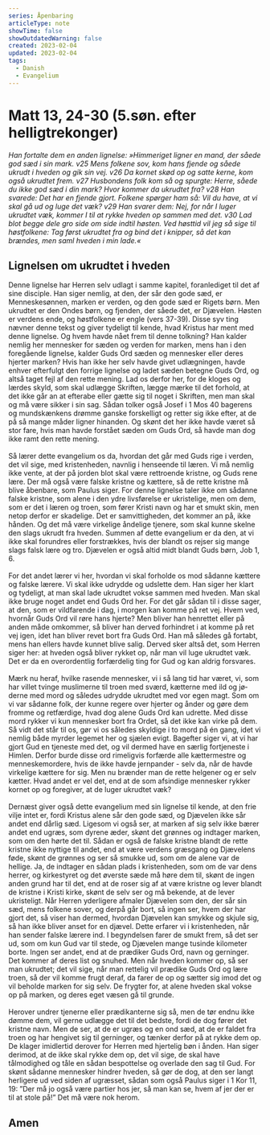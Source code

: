 ```yaml
---
series: Åpenbaring
articleType: note
showTime: false
showOutdatedWarning: false
created: 2023-02-04
updated: 2023-02-04
tags:
  - Danish
  - Evangelium
---
```


# Matt 13, 24-30 (5.søn. efter helligtrekonger)
*Han fortalte dem en anden lignelse: »Himmeriget ligner en mand, der såede god sæd i sin mark. v25 Mens folkene sov, kom hans fjende og såede ukrudt i hveden og gik sin vej. v26 Da kornet skød op og satte kerne, kom også ukrudtet frem. v27 Husbondens folk kom så og spurgte: Herre, såede du ikke god sæd i din mark? Hvor kommer da ukrudtet fra? v28 Han svarede: Det har en fjende gjort. Folkene spørger ham så: Vil du have, at vi skal gå ud og luge det væk? v29 Han svarer dem: Nej, for når I luger ukrudtet væk, kommer I til at rykke hveden op sammen med det. v30 Lad blot begge dele gro side om side indtil høsten. Ved høsttid vil jeg så sige til høstfolkene: Tag først ukrudtet fra og bind det i knipper, så det kan brændes, men saml hveden i min lade.«*

## Lignelsen om ukrudtet i hveden
Denne lignelse har Herren selv udlagt i samme kapitel, foranlediget til det af sine disciple. Han siger nemlig, at den, der sår den gode sæd, er Menneskesønnen, marken er verden, og den gode sæd er Rigets børn. Men ukrudtet er den Ondes børn, og fjenden, der såede det, er Djævelen. Høsten er verdens ende, og høstfolkene er engle (vers 37-39). Disse syv ting nævner denne tekst og giver tydeligt til kende, hvad Kristus har ment med denne lignelse. Og hvem havde nået frem til denne tolkning? Han kalder nemlig her mennesker for sæden og verden for marken, mens han i den foregående lignelse, kalder Guds Ord sæden og mennesker eller deres hjerter marken? Hvis han ikke her selv havde givet udlægningen, havde enhver efterfulgt den forrige lignelse og ladet sæden betegne Guds Ord, og altså taget fejl af den rette mening. Lad os derfor her, for de kloges og lærdes skyld, som skal udlægge Skriften, lægge mærke til det forhold, at det ikke går an at efterabe eller gætte sig til noget i Skriften, men man skal og må være sikker i sin sag. Sådan tolker også Josef i 1 Mos 40 bagerens og mundskænkens drømme ganske forskelligt og retter sig ikke efter, at de på så mange måder ligner hinanden. Og skønt det her ikke havde været så stor fare, hvis man havde forstået sæden om Guds Ord, så havde man dog ikke ramt den rette mening.  
&nbsp;  
Så lærer dette evangelium os da, hvordan det går med Guds rige i verden, det vil sige, med kristenheden, navnlig i henseende til læren. Vi må nemlig ikke vente, at der på jorden blot skal være rettroende kristne, og Guds rene lære. Der må også være falske kristne og kættere, så de rette kristne må blive åbenbare, som Paulus siger. For denne lignelse taler ikke om sådanne falske kristne, som alene i den ydre livsførelse er ukristelige, men om dem, som er det i læren og troen, som fører Kristi navn og har et smukt skin, men netop derfor er skadelige. Det er samvittigheden, det kommer an på, ikke hånden. Og det må være virkelige åndelige tjenere, som skal kunne skelne den slags ukrudt fra hveden. Summen af dette evangelium er da den, at vi ikke skal forundres eller for­strækkes, hvis der blandt os rejser sig man­ge slags falsk lære og tro. Djævelen er også altid midt blandt Guds børn, Job 1, 6.  
&nbsp;  
For det andet lærer vi her, hvordan vi skal forholde os mod sådanne kæt­tere og falske lærere. Vi skal ikke ud­rydde og udslette dem. Han siger her klart og tydeligt, at man skal lade ukrudtet vokse sammen med hveden. Man skal ikke bruge noget andet end Guds Ord her. For det går sådan til i disse sager, at den, som er vildfarende i dag, i morgen kan komme på ret vej. Hvem ved, hvornår Guds Ord vil røre hans hjerte? Men bliver han henrettet eller på anden måde omkommer, så bliver han derved forhindret i at komme på ret vej igen, idet han bliver revet bort fra Guds Ord. Han må således gå fortabt, mens han ellers havde kun­net blive salig. Derved sker altså det, som Herren siger her: at hveden også bliver rykket op, når man vil luge ukrudtet væk. Det er da en overordentlig forfærdelig ting for Gud og kan aldrig forsvares.  
&nbsp;  
Mærk nu heraf, hvilke rasende men­nesker, vi i så lang tid har været, vi, som har villet tvinge muslimerne til troen med sværd, kætterne med ild og jø­derne med mord og således udrydde ukrudtet med vor egen magt. Som om vi var sådanne folk, der kunne regere over hjer­ter og ånder og gøre dem fromme og retfærdige, hvad dog alene Guds Ord kan udrette. Med disse mord rykker vi kun mennesker bort fra Ordet, så det ikke kan virke på dem. Så vidt det står til os, gør vi os således skyldige i to mord på én gang, idet vi nemlig både myrder lege­met her og sjælen evigt. Bagefter siger vi, at vi har gjort Gud en tjeneste med det, og vil dermed have en særlig fortjeneste i Himlen. Derfor burde disse ord rimeligvis forfærde alle kættermestre og menneskemordere, hvis de ikke havde jernpander - selv da, når de havde virkelige kættere for sig. Men nu brænder man de rette helgener og er selv kætter. Hvad andet er vel det, end at de som afsindige mennesker rykker kornet op og foregiver, at de luger ukrudtet væk?  
&nbsp;  
Dernæst giver også dette evangelium med sin lignelse til kende, at den frie vilje intet er, fordi Kristus alene sår den gode sæd, og Djævelen ikke sår andet end dårlig sæd. Ligesom vi også ser, at marken af sig selv ikke bærer andet end ugræs, som dyrene æder, skønt det grønnes og indtager marken, som om den hørte det til. Sådan er også de falske kristne blandt de rette kristne ikke nyt­tige til andet, end at være verdens græs­gang og Djævelens føde, skønt de grøn­nes og ser så smukke ud, som om de alene var de hellige. Ja, de indtager en sådan plads i kristenheden, som om de var dens her­rer, og kirkestyret og det øverste sæde må høre dem til, skønt de ingen anden grund har til det, end at de roser sig af at være kristne og lever blandt de kristne i Kristi kirke, skønt de selv ser og må bekende, at de lever ukristeligt. Når Herren yderligere afmaler Djævelen som den, der sår sin sæd, mens folkene sover, og derpå går bort, så ingen ser, hvem der har gjort det, så viser han dermed, hvordan Djævelen kan smykke og skjule sig, så han ikke bliver anset for en djævel. Dette erfarer vi i kristenheden, når han sender falske læ­rere ind. I begyndelsen farer de smukt frem, så det ser ud, som om kun Gud var til stede, og Djævelen mange tusinde kilometer borte. Ingen ser andet, end at de prædiker Guds Ord, navn og gerninger. Det kommer af deres list og snuhed. Men når hveden kommer op, så ser man ukrudtet; det vil sige, når man rettelig vil prædike Guds Ord og lære troen, så der vil komme frugt deraf, da farer de op og sætter sig imod det og vil beholde marken for sig selv. De frygter for, at alene hveden skal vokse op på marken, og deres eget væsen gå til grunde.  
&nbsp;  
Herover undrer tjenerne eller præ­dikanterne sig så, men de tør endnu ikke dømme dem, vil gerne udlægge det til det bedste, fordi de dog fører det kristne navn. Men de ser, at de er ugræs og en ond sæd, at de er faldet fra troen og har hengivet sig til gerninger, og tænker derfor på at rykke dem op. De klager imidlertid derover for Herren med hjertelig bøn i ånden. Han siger derimod, at de ikke skal rykke dem op, det vil sige, de skal have tålmodighed og tåle en sådan bespottelse og overlade den sag til Gud. For skønt sådanne mennesker hindrer hveden, så gør de dog, at den ser langt herligere ud ved siden af ugræsset, sådan som også Paulus siger i 1 Kor 11, 19: ”Der må jo også være partier hos jer, så man kan se, hvem af jer der er til at stole på!” Det må være nok herom.

## Amen
<!-- 
Dr. Martin Luther's Church-Postil 
Original source: https://www.lutherdansk.dk
by Priest Finn B. Andersen.
Copied and processed into md-format 
by lovkyndig 2023.
-->